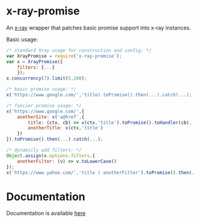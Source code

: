 # x-ray-promise

An [x-ray](https://github.com/lapwinglabs/x-ray) wrapper that patches basic promise support into x-ray instances.

Basic usage:
```js
/* standard Xray usage for construction and config: */
var XrayPromise = require('x-ray-promise');
var x = XrayPromise({
    filters: {...}
    });
x.concurrency(7).limit(5,100);

/* basic promise usage: */
x('https://www.google.com/','title).toPromise().then(...).catch(...);

/* fancier promise usage: */
x('https://www.google.com/',{
    anotherSite: x('a@href',{
        title: (ctx, cb) => x(ctx,'title').toPromise().toHandler(cb),
        anotherTitle: x(ctx,'title')
    })
}).toPromise().then(...).catch(...);

/* dynamicly add filters: */
Object.assign(x.options.filters,{
    anotherFilter: (v) => v.toLowerCase()
});
x('https://www.yahoo.com/','title | anotherFilter').toPromise().then(...).catch(...);
```

# Documentation

Documentation is available [here](https://professoreugene.github.io/x-ray-promise/XrayPromiseWrapper.html)